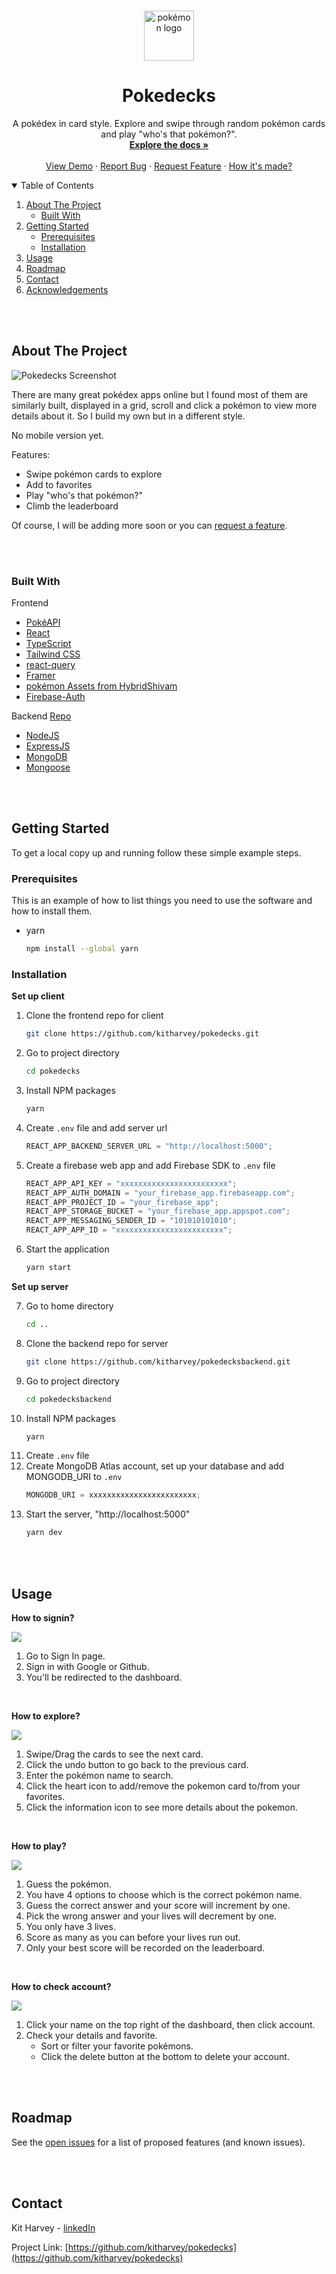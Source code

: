 <br />
<p align="center">
    <img src="./src/Assets/pokemon-logo.svg" alt="pokémon logo" width="80" height="80">

  <h1 align="center">Pokedecks</h1>

  <p align="center">
    A pokédex in card style. Explore and swipe through random pokémon cards and play "who's that pokémon?".
    <br />
    <a href="https://github.com/kitharvey/pokedecks/blob/main/README.md"><strong>Explore the docs »</strong></a>
    <br />
    <br />
    <a href="https://poke-decks.vercel.app/" target="_blank" >View Demo</a>
    ·
    <a href="https://github.com/kitharvey/pokedecks/issues" target="_blank" >Report Bug</a>
    ·
    <a href="https://github.com/kitharvey/pokedecks/issues" target="_blank" >Request Feature</a>
    ·
    <a href="https://github.com/kitharvey/pokedecks/blob/main/How_its_made.md" target="_blank" >How it's made?</a>
  </p>
</p>

<!-- TABLE OF CONTENTS -->
<details open="open">
  <summary>Table of Contents</summary>
  <ol>
    <li>
      <a href="#about-the-project">About The Project</a>
      <ul>
        <li><a href="#built-with">Built With</a></li>
      </ul>
    </li>
    <li>
      <a href="#getting-started">Getting Started</a>
      <ul>
        <li><a href="#prerequisites">Prerequisites</a></li>
        <li><a href="#installation">Installation</a></li>
      </ul>
    </li>
    <li><a href="#usage">Usage</a></li>
    <li><a href="#roadmap">Roadmap</a></li>
    <li><a href="#contact">Contact</a></li>
    <li><a href="#acknowledgements">Acknowledgements</a></li>
  </ol>
</details>

<br />
<br />

<!-- ABOUT THE PROJECT -->

## About The Project

![Pokedecks Screenshot](./src/Assets/screen.gif)

There are many great pokédex apps online but I found most of them are similarly built, displayed in a grid, scroll and click a pokémon to view more details about it. So I build my own but in a different style.

No mobile version yet.

Features:

- Swipe pokémon cards to explore
- Add to favorites
- Play "who's that pokémon?"
- Climb the leaderboard

Of course, I will be adding more soon or you can <a href="https://github.com/kitharvey/pokedecks/issues" target="_blank" >request a feature</a>.

<br />
<br />

### Built With

Frontend

- [PokéAPI](https://pokeapi.co/)
- [React](https://reactjs.org/)
- [TypeScript](https://www.typescriptlang.org/)
- [Tailwind CSS](https://tailwindcss.com/)
- [react-query](https://react-query.tanstack.com/)
- [Framer](https://www.framer.com/api/motion/)
- [pokémon Assets from HybridShivam](https://github.com/HybridShivam/pokémon)
- [Firebase-Auth](https://firebase.google.com/docs/auth)

Backend [Repo](https://github.com/kitharvey/pokedecksbackend)

- [NodeJS](https://nodejs.org/en/)
- [ExpressJS](https://expressjs.com/)
- [MongoDB](https://www.mongodb.com/)
- [Mongoose](https://mongoosejs.com/)

<br />
<br />

<!-- GETTING STARTED -->

## Getting Started

To get a local copy up and running follow these simple example steps.

### Prerequisites

This is an example of how to list things you need to use the software and how to install them.

- yarn
  ```sh
  npm install --global yarn
  ```

### Installation

**Set up client**

1. Clone the frontend repo for client
   ```sh
   git clone https://github.com/kitharvey/pokedecks.git
   ```
2. Go to project directory
   ```sh
   cd pokedecks
   ```
3. Install NPM packages
   ```sh
   yarn
   ```
4. Create `.env` file and add server url
   ```js
   REACT_APP_BACKEND_SERVER_URL = "http://localhost:5000";
   ```
5. Create a firebase web app and add Firebase SDK to `.env` file
   ```js
   REACT_APP_API_KEY = "xxxxxxxxxxxxxxxxxxxxxxxx";
   REACT_APP_AUTH_DOMAIN = "your_firebase_app.firebaseapp.com";
   REACT_APP_PROJECT_ID = "your_firebase_app";
   REACT_APP_STORAGE_BUCKET = "your_firebase_app.appspot.com";
   REACT_APP_MESSAGING_SENDER_ID = "101010101010";
   REACT_APP_APP_ID = "xxxxxxxxxxxxxxxxxxxxxxxx";
   ```
6. Start the application
   ```sh
   yarn start
   ```

**Set up server**

7. Go to home directory
   ```sh
   cd ..
   ```
8. Clone the backend repo for server
   ```sh
   git clone https://github.com/kitharvey/pokedecksbackend.git
   ```
9. Go to project directory
   ```sh
   cd pokedecksbackend
   ```
10. Install NPM packages
    ```sh
    yarn
    ```
11. Create `.env` file
12. Create MongoDB Atlas account, set up your database and add MONGODB_URI to `.env`
    ```js
    MONGODB_URI = xxxxxxxxxxxxxxxxxxxxxxxx;
    ```
13. Start the server, "http://localhost:5000"
    ```sh
    yarn dev
    ```

<br />
<br />

<!-- USAGE EXAMPLES -->

## Usage

**How to signin?**

![](public/readmeImages/signin.PNG)

1. Go to Sign In page.
2. Sign in with Google or Github.
3. You'll be redirected to the dashboard.

<br />

**How to explore?**

![](public/readmeImages/explore.PNG)

1. Swipe/Drag the cards to see the next card.
2. Click the undo button to go back to the previous card.
3. Enter the pokémon name to search.
4. Click the heart icon to add/remove the pokemon card to/from your favorites.
5. Click the information icon to see more details about the pokemon.

<br />

**How to play?**

![](public/readmeImages/play.PNG)

1. Guess the pokémon.
2. You have 4 options to choose which is the correct pokémon name.
3. Guess the correct answer and your score will increment by one.
4. Pick the wrong answer and your lives will decrement by one.
5. You only have 3 lives.
6. Score as many as you can before your lives run out.
7. Only your best score will be recorded on the leaderboard.

<br />

**How to check account?**

![](public/readmeImages/account.PNG)

1. Click your name on the top right of the dashboard, then click account.
2. Check your details and favorite.
   - Sort or filter your favorite pokémons.
   - Click the delete button at the bottom to delete your account.

<br />
<br />

<!-- ROADMAP -->

## Roadmap

See the [open issues](https://github.com/kitharvey/pokedecks/issues) for a list of proposed features (and known issues).

<br />
<br />

<!-- CONTACT -->

## Contact

Kit Harvey - [linkedIn](https://www.linkedin.com/in/kitharvey/)

Project Link: [https://github.com/kitharvey/pokedecks](https://github.com/kitharvey/pokedecks)

<br/>
<br/>
